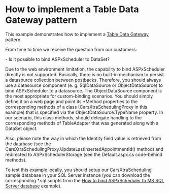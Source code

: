 # How to implement a Table Data Gateway pattern


<p>This example demonstrates how to implement a <a href="http://www.longacre-scm.com/blog/index.php/2006/02/design-pattern-table-data-gateway"><u>Table Data Gateway</u></a> pattern.</p><p>From time to time we receive the question from our customers:</p><p>- Is it possible to bind ASPxScheduler to DataSet?</p><p>Due to the web environment limitation, the capability to bind ASPxScheduler directly is not supported. Basically, there is no built-in mechanism to persist a datasource collection between postbacks. Therefore, you should always use a datasource component (e. g. SqlDataSource or ObjectDataSource) to bind ASPxScheduler to a datasource. The ObjectDataSource component is the most appropriate for custom-binding scenarios. You should simply define it on a web page and point its *Method properties to the corresponding methods of a class (CarsXtraSchedulingProxy in this example) that is specified via the ObjectDataSource.TypeName property. In our scenario, this class methods, should delegate handling to the corresponding methods of TableAdapter that was generated along with a DataSet object.</p><p>Also, please note the way in which the Identity field value is retrieved from the database (see the CarsXtraSchedulingProxy.UpdateLastInsertedAppointmentId() method) and redirected to ASPxSchedulerStorage (see the Default.aspx.cs code-behind methods).</p><p>To test this example locally, you should setup our CarsXtraScheduling sample database in your SQL Server instance (you can download the corresponding *.sql scripts from the <a href="https://www.devexpress.com/Support/Center/p/E215">How to bind ASPxScheduler to MS SQL Server database</a> example).<br />
<br />
</p>

<br/>


